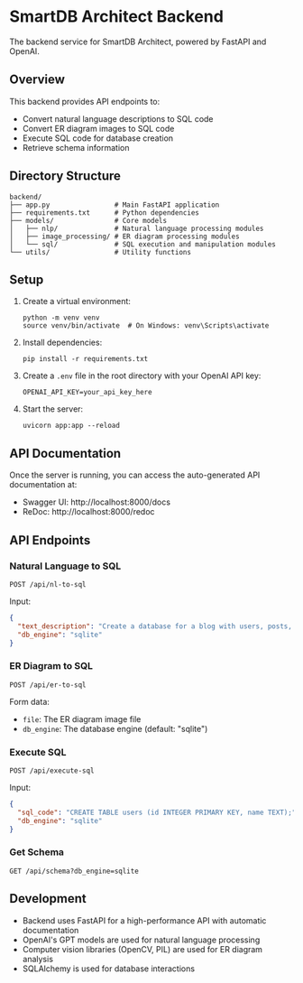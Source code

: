 # SmartDB Architect Backend

The backend service for SmartDB Architect, powered by FastAPI and OpenAI.

## Overview

This backend provides API endpoints to:
- Convert natural language descriptions to SQL code
- Convert ER diagram images to SQL code
- Execute SQL code for database creation
- Retrieve schema information

## Directory Structure

```
backend/
├── app.py                # Main FastAPI application
├── requirements.txt      # Python dependencies
├── models/               # Core models
│   ├── nlp/              # Natural language processing modules
│   ├── image_processing/ # ER diagram processing modules
│   └── sql/              # SQL execution and manipulation modules
└── utils/                # Utility functions
```

## Setup

1. Create a virtual environment:
   ```
   python -m venv venv
   source venv/bin/activate  # On Windows: venv\Scripts\activate
   ```

2. Install dependencies:
   ```
   pip install -r requirements.txt
   ```

3. Create a `.env` file in the root directory with your OpenAI API key:
   ```
   OPENAI_API_KEY=your_api_key_here
   ```

4. Start the server:
   ```
   uvicorn app:app --reload
   ```

## API Documentation

Once the server is running, you can access the auto-generated API documentation at:
- Swagger UI: http://localhost:8000/docs
- ReDoc: http://localhost:8000/redoc

## API Endpoints

### Natural Language to SQL
`POST /api/nl-to-sql`

Input:
```json
{
  "text_description": "Create a database for a blog with users, posts, and comments",
  "db_engine": "sqlite"
}
```

### ER Diagram to SQL
`POST /api/er-to-sql`

Form data:
- `file`: The ER diagram image file
- `db_engine`: The database engine (default: "sqlite")

### Execute SQL
`POST /api/execute-sql`

Input:
```json
{
  "sql_code": "CREATE TABLE users (id INTEGER PRIMARY KEY, name TEXT);",
  "db_engine": "sqlite"
}
```

### Get Schema
`GET /api/schema?db_engine=sqlite`

## Development

- Backend uses FastAPI for a high-performance API with automatic documentation
- OpenAI's GPT models are used for natural language processing
- Computer vision libraries (OpenCV, PIL) are used for ER diagram analysis
- SQLAlchemy is used for database interactions
